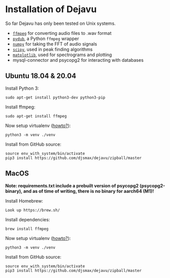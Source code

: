 # Installation of Dejavu

So far Dejavu has only been tested on Unix systems.

* [`ffmpeg`](https://github.com/FFmpeg/FFmpeg) for converting audio files to .wav format
* [`pydub`](http://pydub.com/), a Python `ffmpeg` wrapper
* [`numpy`](http://www.numpy.org/) for taking the FFT of audio signals
* [`scipy`](http://www.scipy.org/), used in peak finding algorithms
* [`matplotlib`](http://matplotlib.org/), used for spectrograms and plotting
* mysql-connector and psycopg2 for interacting with databases

## Ubuntu 18.04 & 20.04

Install Python 3:
    
    sudo apt-get install python3-dev python3-pip

Install ffmpeg:

    sudo apt-get install ffmpeg
    
Now setup virtualenv ([howto?](http://www.pythoncentral.io/how-to-install-virtualenv-python/)):

    python3 -m venv ./venv

Install from GitHub source:

    source env_with_system/bin/activate
    pip3 install https://github.com/djsmax/dejavu/zipball/master



## MacOS

**Note: requirements.txt include a prebuilt version of psycopg2 (psycopg2-binary), and as of time of writing, there is no binary for aarch64 (M1)!**

Install Homebrew:

`Look up https://brew.sh/`

Install dependencies:

```
brew install ffmpeg
```

Now setup virtualenv ([howto?](http://www.pythoncentral.io/how-to-install-virtualenv-python/)):

    python3 -m venv ./venv

Install from GitHub source:

    source env_with_system/bin/activate
    pip3 install https://github.com/djsmax/dejavu/zipball/master
